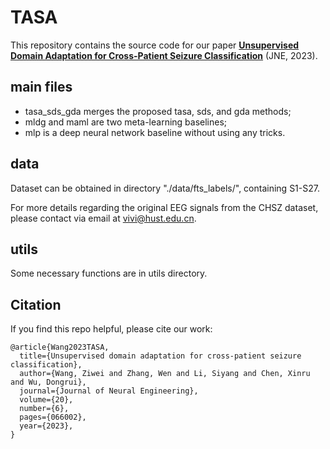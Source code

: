 # TASA
This repository contains the source code for our paper [**Unsupervised Domain Adaptation for Cross-Patient Seizure Classification**](https://iopscience.iop.org/article/10.1088/1741-2552/ad0859/meta) (JNE, 2023).

## main files
- tasa_sds_gda merges the proposed tasa, sds, and gda methods;
- mldg and maml are two meta-learning baselines;
- mlp is a deep neural network baseline without using any tricks.
## data
Dataset can be obtained in directory "./data/fts_labels/", containing S1-S27.

For more details regarding the original EEG signals from the CHSZ dataset, please contact via email at vivi@hust.edu.cn.
## utils
Some necessary functions are in utils directory.

## Citation
If you find this repo helpful, please cite our work:
```
@article{Wang2023TASA,
  title={Unsupervised domain adaptation for cross-patient seizure classification},
  author={Wang, Ziwei and Zhang, Wen and Li, Siyang and Chen, Xinru and Wu, Dongrui},
  journal={Journal of Neural Engineering},
  volume={20},
  number={6},
  pages={066002},
  year={2023},
}
```
